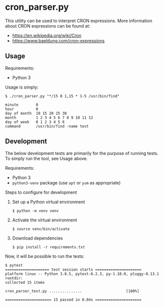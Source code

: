 # cron_parser.py

This utility can be used to interpret CRON expressions. More information about CRON expressions can be found at: 
* https://en.wikipedia.org/wiki/Cron
* https://www.baeldung.com/cron-expressions

## Usage

Requirements:
* Python 3

Usage is simply:
```
$ ./cron_parser.py "*/15 0 1,15 * 1-5 /usr/bin/find"

minute        0
hour          0
day of month  10 15 20 25 30
month         1 2 3 4 5 6 7 8 9 10 11 12
day of week   0 1 2 3 4 5 6
command       /usr/bin/find -name test
```

## Development

The below development tests are primarily for the purpose of running tests. To simply run the tool, see Usage above.

Requirements:
* Python 3
* `python3-venv` package (use `apt` or `yum` as appropriate)

Steps to configure for development
1. Set up a Python virtual environment
    ```
    $ python -m venv venv
    ```
2. Activate the virtual environment
    ```
    $ source venv/bin/activate
    ```
3. Download dependencies
    ```
    $ pip install -r requirements.txt
    ```

Now, it will be possible to run the tests:
```
$ pytest
==================== test session starts =====================
platform linux -- Python 3.8.5, pytest-6.2.3, py-1.10.0, pluggy-0.13.1
rootdir: 
collected 15 items                                           

cron_parser_test.py ...............                    [100%]

===================== 15 passed in 0.04s =====================


```